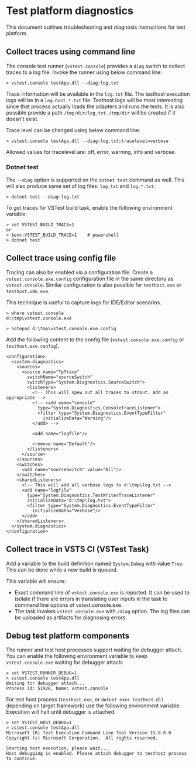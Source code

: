 # Test platform diagnostics

This document outlines troubleshooting and diagnosis instructions for test platform.

## Collect traces using command line

The console test runner (`vstest.console`) provides a `diag` switch to collect
traces to a log file. Invoke the runner using below command line:

```shell
> vstest.console testApp.dll --diag:log.txt
```

Trace information will be available in the `log.txt` file. The testhost
execution logs will be in a `log.host.*.txt` file. Testhost logs will be most
interesting since that process actually loads the adapters and runs the tests. It
is also possible provide a path `/tmp/dir/log.txt`. `/tmp/dir` will be created if
it doesn't exist.

Trace level can be changed using below command line:

```shell
> vstest.console testApp.dll --diag:log.txt;tracelevel=verbose
```

Allowed values for tracelevel are: off, error, warning, info and verbose.

### Dotnet test

The `--diag` option is supported on the `dotnet test` command as well. This will also produce same
set of log files: `log.txt` and `log.*.txt`.

```shell
> dotnet test --diag:log.txt
```

To get traces for VSTest build task, enable the following environment variable:

```shell
> set VSTEST_BUILD_TRACE=1
or
> $env:VSTEST_BUILD_TRACE=1    # powershell
> dotnet test
```

## Collect trace using config file

Tracing can also be enabled via a configuration file. Create
a `vstest.console.exe.config` configuration file in the same directory as
`vstest.console`. Similar configuration is also possible for `testhost.exe` or `testhost.x86.exe`.

This technique is useful to capture logs for IDE/Editor scenarios.

```shell
> where vstest.console
d:\tmp\vstest.console.exe

> notepad d:\tmp\vstest.console.exe.config
```

Add the following content to the config file (`vstest.console.exe.config` or `testhost.exe.config`).

```shell
<configuration>
  <system.diagnostics>
    <sources>
      <source name="TpTrace" 
        switchName="sourceSwitch" 
        switchType="System.Diagnostics.SourceSwitch">
        <listeners>
          <!-- This will spew out all traces to stdout. Add as appropriate -->
          <!-- <add name="console" 
            type="System.Diagnostics.ConsoleTraceListener">
            <filter type="System.Diagnostics.EventTypeFilter" 
              initializeData="Warning"/>
          </add> -->

          <add name="logfile"/>

          <remove name="Default"/>
        </listeners>
      </source>
    </sources>
    <switches>
      <add name="sourceSwitch" value="All"/>
    </switches>
    <sharedListeners>
      <!-- This will add all verbose logs to d:\tmp\log.txt -->
      <add name="logfile" 
        type="System.Diagnostics.TextWriterTraceListener" 
        initializeData="d:\tmp\log.txt">
        <filter type="System.Diagnostics.EventTypeFilter" 
          initializeData="Verbose"/>
      </add>
    </sharedListeners>
  </system.diagnostics>
</configuration>
```

## Collect trace in VSTS CI (VSTest Task)

Add a variable to the build definition named `System.Debug` with value `True`. This can
be done while a new build is queued.

This variable will ensure:

* Exact command line of `vstest.console.exe` is reported. It can be used to isolate if there
are errors in translating user inputs in the task to command line options of vstest.console.exe.
* The task invokes `vstest.console.exe` with `/diag` option. The log files can be uploaded
as artifacts for diagnosing errors.

## Debug test platform components

The runner and test host processes support waiting for debugger attach. You can
enable the following environment variable to keep `vstest.console.exe` waiting for
debugger attach:

```shell
> set VSTEST_RUNNER_DEBUG=1
> vstest.console testApp.dll
Waiting for debugger attach...
Process Id: 51928, Name: vstest.console
```

For test host process (`testhost.exe`, or `dotnet exec testhost.dll` depending on
target framework) use the following environment variable.
Execution will halt until debugger is attached.

```shell
> set VSTEST_HOST_DEBUG=1
> vstest.console testApp.dll
Microsoft (R) Test Execution Command Line Tool Version 15.0.0.0
Copyright (c) Microsoft Corporation.  All rights reserved.

Starting test execution, please wait...
Host debugging is enabled. Please attach debugger to testhost process to continue.
```
